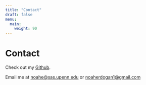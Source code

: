 ```yaml
---
title: "Contact"
draft: false
menu:
  main:
    weight: 90
---
```


# Contact

Check out my [Github](https://github.com/noah-erdogan).

Email me at noahe@sas.upenn.edu or noaherdogan1@gmail.com
